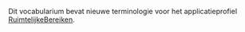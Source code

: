 Dit vocabularium bevat nieuwe terminologie voor het applicatieprofiel [RuimtelijkeBereiken](https://data.vlaanderen.be/ns/ruimtelijke-bereiken).
